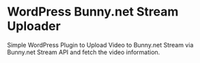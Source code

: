 # WordPress Bunny.net Stream Uploader
Simple WordPress Plugin to Upload Video to Bunny.net Stream via Bunny.net Stream API and fetch the video information.
